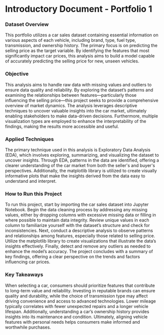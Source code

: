 # Introductory Document - Portfolio 1
### Dataset Overview
This portfolio utilizes a car sales dataset containing essential information on various aspects of each vehicle, including brand, type, fuel type, transmission, and ownership history. The primary focus is on predicting the selling price as the target variable. By identifying the features that most significantly impact car prices, this analysis aims to build a model capable of accurately predicting the selling price for new, unseen vehicles.

### Objective
This analysis aims to handle raw data with missing values and outliers to ensure data quality and reliability. By exploring the dataset’s patterns and examining the relationships between features—particularly those influencing the selling price—this project seeks to provide a comprehensive overview of market dynamics. The analysis leverages descriptive techniques to uncover valuable insights into the car market, ultimately enabling stakeholders to make data-driven decisions. Furthermore, multiple visualization types are employed to enhance the interpretability of the findings, making the results more accessible and useful.

### Applied Techniques
The primary technique used in this analysis is Exploratory Data Analysis (EDA), which involves exploring, summarizing, and visualizing the dataset to uncover insights. Through EDA, patterns in the data are identified, offering a clearer understanding of the car market from both the seller's and buyer's perspectives. Additionally, the matplotlib library is utilized to create visually informative plots that make the insights derived from the data easy to understand and interpret.

### How to Run this Project
To run this project, start by importing the car sales dataset into Jupyter Notebook. Begin the data cleaning process by addressing any missing values, either by dropping columns with excessive missing data or filling in where possible to maintain data integrity. Review unique values in each column to familiarize yourself with the dataset’s structure and check for inconsistencies. Next, conduct a descriptive analysis to observe patterns and relationships among features, especially those related to selling price. Utilize the matplotlib library to create visualizations that illustrate the data’s insights effectively. Finally, detect and remove any outliers as needed to enhance the model’s accuracy. The project concludes with a summary of key findings, offering a clear perspective on the trends and factors influencing car prices.

### Key Takeaways
When selecting a car, consumers should prioritize features that contribute to long-term value and reliability. Investing in reputable brands can ensure quality and durability, while the choice of transmission type may affect driving convenience and access to advanced technologies. Lower mileage typically correlates with fewer unexpected repairs and a longer vehicle lifespan. Additionally, understanding a car’s ownership history provides insights into its maintenance and condition. Ultimately, aligning vehicle features with personal needs helps consumers make informed and worthwhile purchases.
